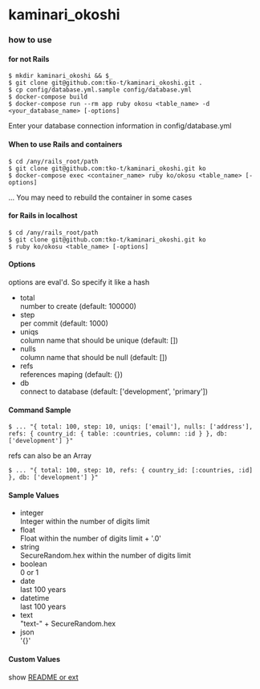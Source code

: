 # kaminari_okoshi

### how to use

#### for not Rails

```
$ mkdir kaminari_okoshi && $_
$ git clone git@github.com:tko-t/kaminari_okoshi.git .
$ cp config/database.yml.sample config/database.yml
$ docker-compose build
$ docker-compose run --rm app ruby okosu <table_name> -d <your_database_name> [-options]
```

Enter your database connection information in config/database.yml

#### When to use Rails and containers

```
$ cd /any/rails_root/path
$ git clone git@github.com:tko-t/kaminari_okoshi.git ko
$ docker-compose exec <container_name> ruby ko/okosu <table_name> [-options]
```

... You may need to rebuild the container in some cases

#### for Rails in localhost 

```
$ cd /any/rails_root/path
$ git clone git@github.com:tko-t/kaminari_okoshi.git ko
$ ruby ko/okosu <table_name> [-options]
```

#### Options

options are eval'd. So specify it like a hash

* total  
number to create (default: 100000)
* step  
per commit (default: 1000)
* uniqs  
column name that should be unique (default: [])
* nulls  
column name that should be null (default: [])
* refs  
references maping (default: {})
* db  
connect to database (default: ['development', 'primary'])

#### Command Sample

```
$ ... "{ total: 100, step: 10, uniqs: ['email'], nulls: ['address'], refs: { country_id: { table: :countries, column: :id } }, db: ['development'] }"
```

refs can also be an Array

```
$ ... "{ total: 100, step: 10, refs: { country_id: [:countries, :id] }, db: ['development'] }"
```

#### Sample Values

* integer  
Integer within the number of digits limit
* float  
Float within the number of digits limit + '.0'
* string  
SecureRandom.hex within the number of digits limit
* boolean  
0 or 1
* date  
last 100 years
* datetime  
last 100 years
* text  
"text-" + SecureRandom.hex
* json  
'{}'

#### Custom Values

show [README or ext](https://github.com/tko-t/kaminari_okoshi/blob/master/ext/README.md)
